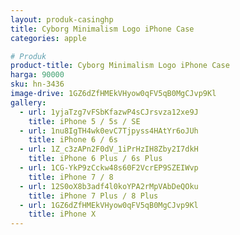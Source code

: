 ```yaml
---
layout: produk-casinghp
title: Cyborg Minimalism Logo iPhone Case
categories: apple

# Produk
product-title: Cyborg Minimalism Logo iPhone Case
harga: 90000
sku: hn-3436
image-drive: 1GZ6dZfHMEkVHyow0qFV5qB0MgCJvp9Kl
gallery:
  - url: 1yjaTzg7vFSbKfazwP4sCJrsvza12xe9J
    title: iPhone 5 / 5s / SE
  - url: 1nu8IgTH4wk0evC7Tjpyss4HAtYr6oJUh
    title: iPhone 6 / 6s
  - url: 1Z_c3zAPn2F0dV_1iPrHzIH8Zby2I7dkH
    title: iPhone 6 Plus / 6s Plus
  - url: 1CG-YkP9zCckw48s60F2VcrEP9SZEIWvp
    title: iPhone 7 / 8
  - url: 12S0oX8b3adf4l0koYPA2rMpVAbDeQOku
    title: iPhone 7 Plus / 8 Plus
  - url: 1GZ6dZfHMEkVHyow0qFV5qB0MgCJvp9Kl
    title: iPhone X
---
```

